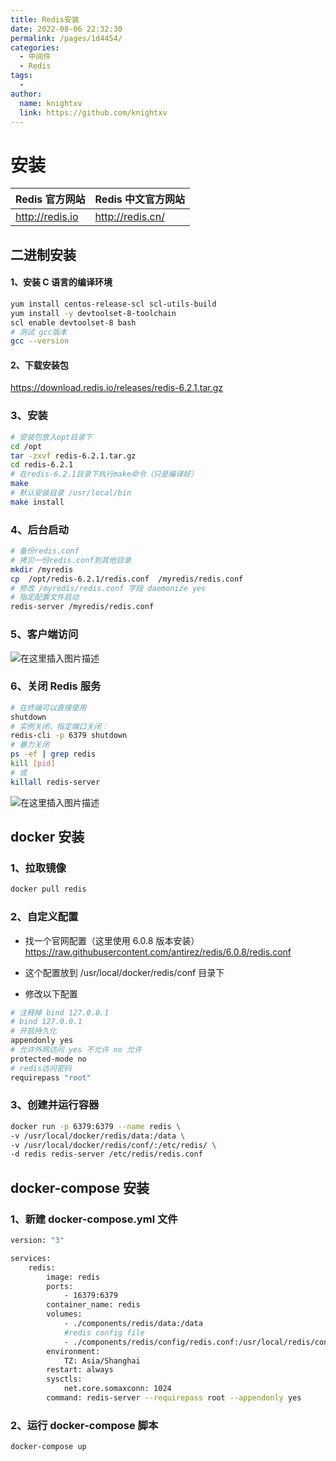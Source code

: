 ```yaml
---
title: Redis安装
date: 2022-08-06 22:32:30
permalink: /pages/1d4454/
categories:
  - 中间件
  - Redis
tags:
  - 
author: 
  name: knightxv
  link: https://github.com/knightxv
---
```

# 安装

| Redis 官方网站  | Redis 中文官方网站 |
| --------------- | ------------------ |
| http://redis.io | http://redis.cn/   |

## 二进制安装

#### 1、安装 C 语言的编译环境

```sh
yum install centos-release-scl scl-utils-build
yum install -y devtoolset-8-toolchain
scl enable devtoolset-8 bash
# 测试 gcc版本
gcc --version
```

#### 2、下载安装包

https://download.redis.io/releases/redis-6.2.1.tar.gz

### 3、安装

```sh
# 安装包放入opt目录下
cd /opt
tar -zxvf redis-6.2.1.tar.gz
cd redis-6.2.1
# 在redis-6.2.1目录下执行make命令（只是编译好）
make
# 默认安装目录 /usr/local/bin
make install
```

### 4、后台启动

```sh
# 备份redis.conf
# 拷贝一份redis.conf到其他目录
mkdir /myredis
cp  /opt/redis-6.2.1/redis.conf  /myredis/redis.conf
# 修改 /myredis/redis.conf 字段 daemonize yes
# 指定配置文件启动
redis-server /myredis/redis.conf
```

### 5、客户端访问

![在这里插入图片描述](https://img-blog.csdnimg.cn/5756f4ec7de24f20918d69f5acac377f.png)

### 6、关闭 Redis 服务

```sh
# 在终端可以直接使用
shutdown
# 实例关闭，指定端口关闭：
redis-cli -p 6379 shutdown
# 暴力关闭
ps -ef | grep redis
kill [pid]
# 或
killall redis-server
```

![在这里插入图片描述](https://img-blog.csdnimg.cn/05d6a56f96ad4a7b9cefecb4bb942a86.png)

## docker 安装

### 1、拉取镜像

```sh
docker pull redis
```

### 2、自定义配置

-   找一个官网配置（这里使用 6.0.8 版本安装）
    https://raw.githubusercontent.com/antirez/redis/6.0.8/redis.conf

-   这个配置放到 /usr/local/docker/redis/conf 目录下

-   修改以下配置

```sh
# 注释掉 bind 127.0.0.1
# bind 127.0.0.1
# 开启持久化
appendonly yes
# 允许外网访问 yes 不允许 no 允许
protected-mode no
# redis访问密码
requirepass "root"
```

### 3、创建并运行容器

```sh
docker run -p 6379:6379 --name redis \
-v /usr/local/docker/redis/data:/data \
-v /usr/local/docker/redis/conf/:/etc/redis/ \
-d redis redis-server /etc/redis/redis.conf
```

## docker-compose 安装

### 1、新建 docker-compose.yml 文件

```bash
version: "3"

services:
    redis:
        image: redis
        ports:
            - 16379:6379
        container_name: redis
        volumes:
            - ./components/redis/data:/data
            #redis config file
            - ./components/redis/config/redis.conf:/usr/local/redis/config/redis.conf
        environment:
            TZ: Asia/Shanghai
        restart: always
        sysctls:
            net.core.somaxconn: 1024
        command: redis-server --requirepass root --appendonly yes
```

### 2、运行 docker-compose 脚本

```bash
docker-compose up
```
